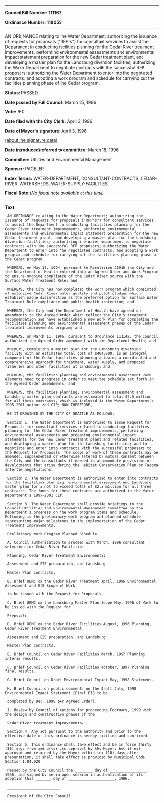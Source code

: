 

********

**Council Bill Number: 111167**
   
**Ordinance Number: 118059**
********

 AN ORDINANCE relating to the Water Department; authorizing the issuance of requests for proposals ("RFP's") for consultant services to assist the Department in conducting facilities planning for the Cedar River treatment improvements, performing environmental assessments and environmental impact statement preparation for the new Cedar treatment plant, and developing a master plan for the Landsburg diversion facilities; authorizing the Water Department to negotiate contracts with the successful RFP proposers; authorizing the Water Department to enter into the negotiated contracts; and adopting a work program and schedule for carrying out the facilities planning phase of the Cedar program.

**Status:** PASSED
   
**Date passed by Full Council:** March 25, 1996
   
**Vote:** 9-0
   
**Date filed with the City Clerk:** April 3, 1996
   
**Date of Mayor's signature:** April 3, 1996
   
[(about the signature date)](/~public/approvaldate.htm)
   
   
   
**Date introduced/referred to committee:** March 18, 1996
   
**Committee:** Utilities and Environmental Management
   
**Sponsor:** PAGELER
   
   
**Index Terms:** WATER-DEPARTMENT, CONSULTANT-CONTRACTS, CEDAR-RIVER, WATERSHEDS, WATER-SUPPLY-FACILITIES

**Fiscal Note:**_(No fiscal note available at this time)_

********

**Text**
   
```
 AN ORDINANCE relating to the Water Department; authorizing the issuance of requests for proposals ("RFP's") for consultant services to assist the Department in conducting facilities planning for the Cedar River treatment improvements, performing environmental assessments and environmental impact statement preparation for the new Cedar treatment plant, and developing a master plan for the Landsburg diversion facilities; authorizing the Water Department to negotiate contracts with the successful RFP proposers; authorizing the Water Department to enter into the negotiated contracts; and adopting a work program and schedule for carrying out the facilities planning phase of the Cedar program.

 WHEREAS, on May 18, 1994, pursuant to Resolution 28918 the City and the Department of Health entered into an Agreed Order and Work Program to ensure ongoing compliance of the Cedar River source with the Surface Water Treatment Rule; and

 WHEREAS, the City has now completed the work program which consisted of extensive Cedar River water quality and pilot studies which establish ozone disinfection as the preferred option for Surface Water Treatment Rule compliance and public health protection; and

 WHEREAS, the City and the Department of Health have agreed on amendments to the Agreed Order which reflect the City's treatment recommendation and have established a new Work Plan for completing the facilities planning and environmental assessment phases of the Cedar treatment improvements program; and

 WHEREAS, on March 11, 1996, pursuant to Ordinance 111142, the Council authorized the Agreed Order amendment with the Department Health; and

 WHEREAS, completing a master plan for the Landsburg diversion facility with an estimated total cost of $400,000, is an integral component of the Cedar facilities planning allowing a coordinated and comprehensive approach for treatment, water supply, and proposed fisheries and other facilities at Landsburg; and

 WHEREAS, the facilities planning and environmental assessment work elements need to progress in order to meet the schedule set forth in the Agreed Order amendments; and

 WHEREAS, the facilities planning, environmental assessment and Landsburg master plan contracts are estimated to total $2.5 million for all three contracts, which is included in the Water Department's 1995-2001 authorized CIP; NOW THEREFORE,

 BE IT ORDAINED BY THE CITY OF SEATTLE AS FOLLOWS:

 Section 1. The Water Department is authorized to issue Request for Proposals for consultant services related to conducting facilities planning for the Cedar River treatment improvements, performing environmental assessments and preparing environmental impact statements for the new Cedar treatment plant and related facilities, and developing a master plan for the Landsburg facilities; and to negotiate and enter into contracts with the successful proposers to the Request for Proposals. The scope of work of these contracts may be amended, supplemented or otherwise altered by mutual consent between the City and the consultants if needed to accommodate provisions or developments that arise during the Habitat Conservation Plan or Tacoma Intertie negotiations.

 Section 2. The Water Department is authorized to enter into contracts for the facilities planning, environmental assessment and Landsburg master plan for a not to exceed total of $2.5 million for all three contracts. The funds for these contracts are authorized in the Water Department's 1995-2001 CIP.

 Section 3. The Water Department shall provide briefings to the Council Utilities and Environmental Management Committee on the Department's progress on the work program items and schedule. Following is the preliminary work program and planned schedule representing major milestones in the implementation of the Cedar Treatment Improvements.

 Preliminary Work Program Planned Schedule

 A. Council authorization to proceed with March, 1996 consultant selection for Cedar River Facilities

 Planning, Cedar River Treatment Environmental

 Assessment and EIS preparation, and Landsburg

 Master Plan contracts.

 B. Brief UEMC on the Cedar River Treatment April, 1996 Environmental Assessment and EIS Scope of Work

 to be issued with the Request for Proposals.

 C. Brief UEMC on the Landsburg Master Plan Scope May, 1996 of Work to be issued with the Request for

 Proposals.

 D. Brief UEMC on the Cedar River Facilities August, 1996 Planning, Cedar River Treatment Environmental

 Assessment and EIS preparation, and Landsburg

 Master Plan contracts.

 E. Brief Council on Cedar River Facilities March, 1997 Planning interim results.

 F. Brief Council on Cedar River Facilities October, 1997 Planning final results.

 G. Brief Council on Draft Environmental Impact May, 1998 Statement.

 H. Brief Council on public comments on the Draft July, 1998 Environmental Impact Statement (Final EIS to be

 completed by Dec. 1998 per Agreed Order).

 I. Review by Council of options for proceeding February, 1999 with the design and construction phases of the

 Cedar River treatment improvements.

 Section 4. Any act pursuant to the authority and prior to the effective date of this ordinance is hereby ratified and confirmed.

 Section 5. This ordinance shall take effect and be in force thirty (30) days from and after its approval by the Mayor, but if not approved and returned by the Mayor within ten (10) days after presentation, it shall take effect as provided by Municipal Code Section 1.04.020.

 Passed by the City Council the ________ day of _________________, 1996, and signed by me in open session in authentication of its adoption this _______ day of _____________________, 1996.

 ________________________

 President of the City Council

```
